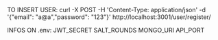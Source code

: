 TO INSERT USER:
curl -X POST -H 'Content-Type: application/json' -d '{"email": "a@a","password": "123"}' http://localhost:3001/user/register/

INFOS ON .env:
JWT_SECRET
SALT_ROUNDS
MONGO_URI
API_PORT
